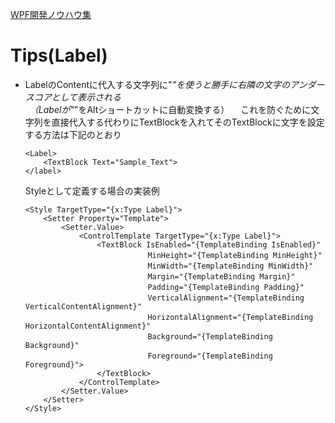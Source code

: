 [WPF開発ノウハウ集](../index.md)
# Tips(Label)

- LabelのContentに代入する文字列に"_"を使うと勝手に右隣の文字のアンダースコアとして表示される<br/>
　（Labelが"_"をAltショートカットに自動変換する）
　これを防ぐために文字列を直接代入する代わりにTextBlockを入れてそのTextBlockに文字を設定する方法は下記のとおり
    ```
    <Label>
        <TextBlock Text="Sample_Text">
    </label>
    ```

    Styleとして定義する場合の実装例
    ```
    <Style TargetType="{x:Type Label}">
        <Setter Property="Template">
            <Setter.Value>
                <ControlTemplate TargetType="{x:Type Label}">
                    <TextBlock IsEnabled="{TemplateBinding IsEnabled}"
                            　　MinHeight="{TemplateBinding MinHeight}"
                            　　MinWidth="{TemplateBinding MinWidth}"
                            　　Margin="{TemplateBinding Margin}"
                            　　Padding="{TemplateBinding Padding}"
                            　　VerticalAlignment="{TemplateBinding VerticalContentAlignment}"
                            　　HorizontalAlignment="{TemplateBinding HorizontalContentAlignment}"
                            　　Background="{TemplateBinding Background}"
                            　　Foreground="{TemplateBinding Foreground}">
                    </TextBlock>
                </ControlTemplate>
            </Setter.Value>
        </Setter>
    </Style>
    ```

